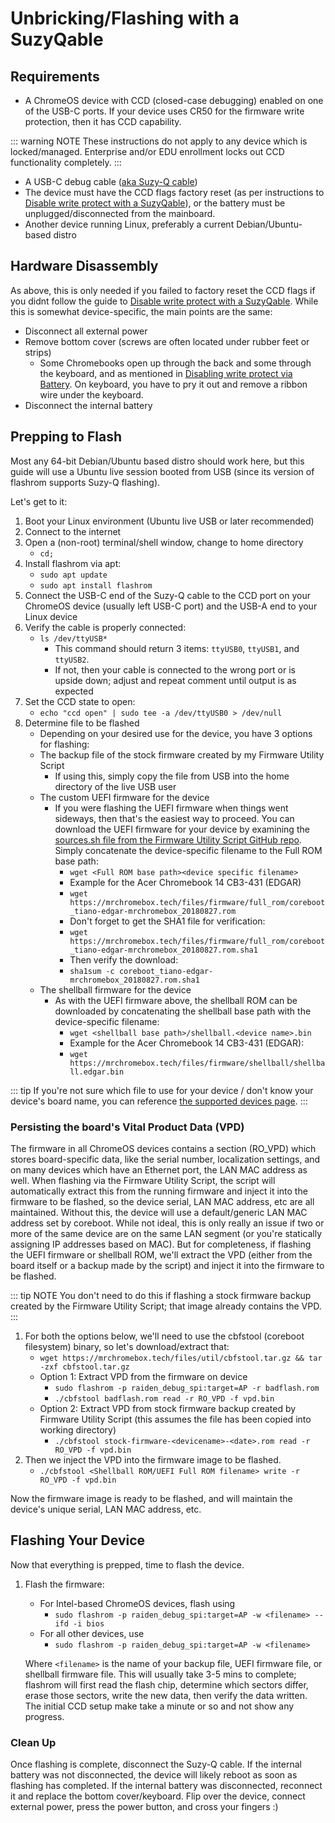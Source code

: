 # Unbricking/Flashing with a SuzyQable

## Requirements

* A ChromeOS device with CCD (closed-case debugging) enabled on one of the USB-C ports. If your device uses CR50 for the firmware write protection, then it has CCD capability.

::: warning NOTE
These instructions do not apply to any device which is locked/managed. Enterprise and/or EDU enrollment locks out CCD functionality completely.
:::

* A USB-C debug cable ([aka Suzy-Q cable](https://www.sparkfun.com/products/retired/14746))
* The device must have the CCD flags factory reset (as per instructions to [Disable write protect with a SuzyQable](/docs/firmware/wp/disabling.md)), or the battery must be unplugged/disconnected from the mainboard.
* Another device running Linux, preferably a current Debian/Ubuntu-based distro

## Hardware Disassembly

As above, this is only needed if you failed to factory reset the CCD flags if you didnt follow the guide to [Disable write protect with a SuzyQable](../firmware/suzyq). While this is somewhat device-specific, the main points are the same:

* Disconnect all external power
* Remove bottom cover (screws are often located under rubber feet or strips)
  - Some Chromebooks open up through the back and some through the keyboard, and as mentioned in [Disabling write protect via Battery](../firmware/battery.html). On keyboard, you have to pry it out and remove a ribbon wire under the keyboard.
* Disconnect the internal battery

## Prepping to Flash

Most any 64-bit Debian/Ubuntu based distro should work here, but this guide will use a Ubuntu live session booted from USB (since its version of flashrom supports Suzy-Q flashing).

Let's get to it:
1. Boot your Linux environment (Ubuntu live USB or later recommended)
2. Connect to the internet
3. Open a (non-root) terminal/shell window, change to home directory
   * `cd;`
4. Install flashrom via apt:
   * `sudo apt update`
   * `sudo apt install flashrom`
5. Connect the USB-C end of the Suzy-Q cable to the CCD port on your ChromeOS device (usually left USB-C port) and the USB-A end to your Linux device
6. Verify the cable is properly connected:
   * `ls /dev/ttyUSB*`
     * This command should return 3 items: `ttyUSB0`, `ttyUSB1`, and `ttyUSB2`.
     * If not, then your cable is connected to the wrong port or is upside down; adjust and repeat comment until output is as expected
7. Set the CCD state to open:
   * `echo "ccd open" | sudo tee -a /dev/ttyUSB0 > /dev/null`
8. Determine file to be flashed
   * Depending on your desired use for the device, you have 3 options for flashing:
   * The backup file of the stock firmware created by my Firmware Utility Script
     * If using this, simply copy the file from USB into the home directory of the live USB user
   * The custom UEFI firmware for the device
     * If you were flashing the UEFI firmware when things went sideways, then that's the easiest way to proceed. You can download the UEFI firmware for your device by examining the [sources.sh file from the Firmware Utility Script GitHub repo](https://github.com/MrChromebox/scripts/blob/master/sources.sh). Simply concatenate the device-specific filename to the Full ROM base path:
       * `wget <Full ROM base path><device specific filename>`
       * Example for the Acer Chromebook 14 CB3-431 (EDGAR)
       * `wget https://mrchromebox.tech/files/firmware/full_rom/coreboot_tiano-edgar-mrchromebox_20180827.rom`
       * Don't forget to get the SHA1 file for verification:
       * `wget https://mrchromebox.tech/files/firmware/full_rom/coreboot_tiano-edgar-mrchromebox_20180827.rom.sha1`
       * Then verify the download:
       * `sha1sum -c coreboot_tiano-edgar-mrchromebox_20180827.rom.sha1`
   * The shellball firmware for the device
     * As with the UEFI firmware above, the shellball ROM can be downloaded by concatenating the shellball base path with the device-specific filename:
       * `wget <shellball base path>/shellball.<device name>.bin`
       * Example for the Acer Chromebook 14 CB3-431 (EDGAR):
       * `wget https://mrchromebox.tech/files/firmware/shellball/shellball.edgar.bin`

::: tip
If you're not sure which file to use for your device / don't know your device's board name, you can reference [the supported devices page](supported-device.html).
:::

### Persisting the board's Vital Product Data (VPD)

The firmware in all ChromeOS devices contains a section (RO_VPD) which stores board-specific data, like the serial number, localization settings, and on many devices which have an Ethernet port, the LAN MAC address as well. When flashing via the Firmware Utility Script, the script will automatically extract this from the running firmware and inject it into the firmware to be flashed, so the device serial, LAN MAC address, etc are all maintained. Without this, the device will use a default/generic LAN MAC address set by coreboot. While not ideal, this is only really an issue if two or more of the same device are on the same LAN segment (or you're statically assigning IP addresses based on MAC). But for completeness, if flashing the UEFI firmware or shellball ROM, we'll extract the VPD (either from the board itself or a backup made by the script) and inject it into the firmware to be flashed.

::: tip NOTE
You don't need to do this if flashing a stock firmware backup created by the Firmware Utility Script; that image already contains the VPD.
:::

1. For both the options below, we'll need to use the cbfstool (coreboot filesystem) binary, so let's download/extract that:
   * `wget https://mrchromebox.tech/files/util/cbfstool.tar.gz && tar -zxf cbfstool.tar.gz`
   * Option 1: Extract VPD from the firmware on device
     * `sudo flashrom -p raiden_debug_spi:target=AP -r badflash.rom`
     * `./cbfstool badflash.rom read -r RO_VPD -f vpd.bin`
   * Option 2: Extract VPD from stock firmware backup created by Firmware Utility Script (this assumes the file has been copied into working directory)
     * `./cbfstool stock-firmware-<devicename>-<date>.rom read -r RO_VPD -f vpd.bin`
2. Then we inject the VPD into the firmware image to be flashed.
     * `./cbfstool <Shellball ROM/UEFI Full ROM filename> write -r RO_VPD -f vpd.bin`

Now the firmware image is ready to be flashed, and will maintain the device's unique serial, LAN MAC address, etc.

## Flashing Your Device

Now that everything is prepped, time to flash the device.

1. Flash the firmware:
    * For Intel-based ChromeOS devices, flash using
      * `sudo flashrom -p raiden_debug_spi:target=AP -w <filename> --ifd -i bios`
    * For all other devices, use
      * `sudo flashrom -p raiden_debug_spi:target=AP -w <filename>`

    Where `<filename>` is the name of your backup file, UEFI firmware file, or shellball firmware file. This will usually take 3-5 mins to complete; flashrom will first read the flash chip, determine which sectors differ, erase those sectors, write the new data, then verify the data written. The initial CCD setup make take a minute or so and not show any progress.

### Clean Up

Once flashing is complete, disconnect the Suzy-Q cable. If the internal battery was not disconnected, the device will likely reboot as soon as flashing has completed. If the internal battery was disconnected, reconnect it and replace the bottom cover/keyboard. Flip over the device, connect external power, press the power button, and cross your fingers :)
